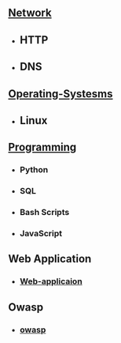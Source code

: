## [Network](./00-Network/Network.md)
- ## HTTP
- ## DNS
## [Operating-Systesms](./01-Operating-System/Operating-Systems.md)
- ## Linux
## [Programming](./02-Programming/Programming.md)
- ### Python
- ### SQL
- ### Bash Scripts
- ### JavaScript
## Web Application
- ### [Web-applicaion](./03-Web-Application/web-application-concept.md)

## Owasp
- ### [owasp](./04-OWASP/owasp.md)
